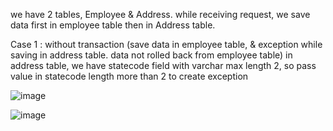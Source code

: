 we have 2 tables, Employee & Address.
while receiving request, we save data first in employee table then in Address table.

Case 1 : without transaction (save data in employee table, & exception while saving in address table. data not rolled back from employee table)
in address table, we have statecode field with varchar max length 2, so pass value in statecode length more than 2 to create exception

![image](https://github.com/user-attachments/assets/1b38ef1a-c167-4d0b-a6f1-471e4bec3919)

![image](https://github.com/user-attachments/assets/67dafecd-8097-4385-a053-7032c0bb7ce2)
